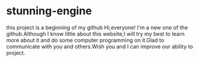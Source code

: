 # stunning-engine
this project is a beginning of my github
Hi,everyone!
I'm a new one of the github.Although I know little about this website,I will try my best to learn more about it and do some computer programming on it.Glad to communicate with you and others.Wish you and I can improve our ability to project.

